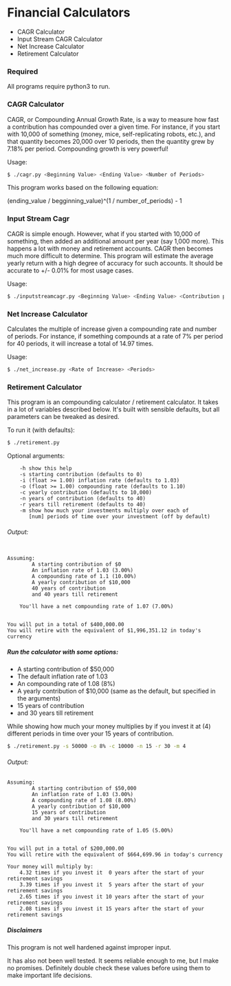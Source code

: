 # Financial Calculators

 * CAGR Calculator
 * Input Stream CAGR Calculator
 * Net Increase Calculator
 * Retirement Calculator

### Required

All programs require python3 to run.

### CAGR Calculator

CAGR, or Compounding Annual Growth Rate, is a way to measure how fast
a contribution has compounded over a given time. For instance, if you
start with 10,000 of something (money, mice, self-replicating robots,
etc.), and that quantity becomes 20,000 over 10 periods, then the quantity
grew by 7.18% per period. Compounding growth is very powerful!

Usage:

```bash
$ ./cagr.py <Beginning Value> <Ending Value> <Number of Periods>
```

This program works based on the following equation:

(ending\_value / begginning\_value)^(1 / number\_of\_periods) - 1

### Input Stream Cagr

CAGR is simple enough. However, what if you started with 10,000 of something,
then added an additional amount per year (say 1,000 more). This happens a lot
with money and retirement accounts. CAGR then becomes much more difficult to
determine. This program will estimate the average yearly return with a high
degree of accuracy for such accounts. It should be accurate to +/- 0.01% for
most usage cases.

Usage:

```bash
$ ./inputstreamcagr.py <Beginning Value> <Ending Value> <Contribution per period> <Number of Periods>
```

### Net Increase Calculator

Calculates the multiple of increase given a compounding rate and number of
periods. For instance, if something compounds at a rate of 7% per period for
40 periods, it will increase a total of 14.97 times.

Usage:
```bash
$ ./net_increase.py <Rate of Increase> <Periods>
```

### Retirement Calculator

This program is an compounding calculator / retirement calculator. It takes in
a lot of variables described below. It's built with sensible defaults, but all
parameters can be tweaked as desired.

To run it (with defaults):

```bash
$ ./retirement.py
```

Optional arguments:
```
    -h show this help
    -s starting contribution (defaults to 0)
    -i (float >= 1.00) inflation rate (defaults to 1.03)
    -o (float >= 1.00) compounding rate (defaults to 1.10)
    -c yearly contribution (defaults to 10,000)
    -n years of contribution (defaults to 40)
    -r years till retirement (defaults to 40)
    -m show how much your investments multiply over each of
       [num] periods of time over your investment (off by default)
```

###### Output:
```

Assuming:
        A starting contribution of $0
        An inflation rate of 1.03 (3.00%)
        A compounding rate of 1.1 (10.00%)
        A yearly contribution of $10,000
        40 years of contribution
        and 40 years till retirement

    You'll have a net compounding rate of 1.07 (7.00%)


You will put in a total of $400,000.00
You will retire with the equivalent of $1,996,351.12 in today's currency

```

##### Run the calculator with some options:

* A starting contribution of $50,000
* The default inflation rate of 1.03
* An compounding rate of 1.08 (8%)
* A yearly contribution of $10,000 (same as the default, but specified in the arguments)
* 15 years of contribution
* and 30 years till retirement

While showing how much your money multiplies by if you invest it
at (4) different periods in time over your 15 years of contribution.

```bash
$ ./retirement.py -s 50000 -o 8% -c 10000 -n 15 -r 30 -m 4
```
###### Output:
```
Assuming:
        A starting contribution of $50,000
        An inflation rate of 1.03 (3.00%)
        A compounding rate of 1.08 (8.00%)
        A yearly contribution of $10,000
        15 years of contribution
        and 30 years till retirement

    You'll have a net compounding rate of 1.05 (5.00%)


You will put in a total of $200,000.00
You will retire with the equivalent of $664,699.96 in today's currency

Your money will multiply by:
    4.32 times if you invest it  0 years after the start of your retirement savings
    3.39 times if you invest it  5 years after the start of your retirement savings
    2.65 times if you invest it 10 years after the start of your retirement savings
    2.08 times if you invest it 15 years after the start of your retirement savings

```

##### Disclaimers
This program is not well hardened against improper input.

It has also not been well tested. It seems reliable enough to me, but I make
no promises. Definitely double check these values before using them to make
important life decisions.
